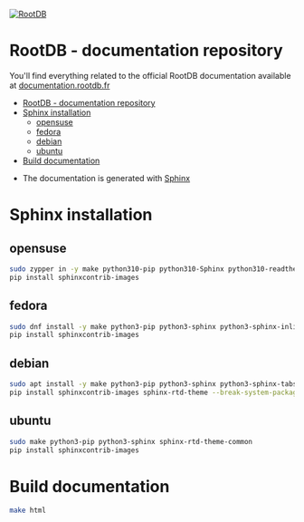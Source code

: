 
[![RootDB](https://www.rootdb.fr/assets/logo_name_blue_500x250.png)]()

# RootDB - documentation repository

You'll find everything related to the official RootDB documentation available at [documentation.rootdb.fr](https://documentation.rootdb.fr)


<!-- TOC -->
* [RootDB - documentation repository](#rootdb---documentation-repository)
* [Sphinx installation](#sphinx-installation)
  * [opensuse](#opensuse)
  * [fedora](#fedora)
  * [debian](#debian)
  * [ubuntu](#ubuntu)
* [Build documentation](#build-documentation)
<!-- TOC -->

* The documentation is generated with [Sphinx](https://www.sphinx-doc.org)

# Sphinx installation
## opensuse

```bash
sudo zypper in -y make python310-pip python310-Sphinx python310-readthedocs-sphinx-ext  python310-sphinx-inline-tabs  python310-sphinx-tabs python310-sphinxcontrib-fulltoc
pip install sphinxcontrib-images
```

## fedora

```bash  
sudo dnf install -y make python3-pip python3-sphinx python3-sphinx-inline-tabs  python3-sphinx-tabs python3-sphinx_rtd_theme
pip install sphinxcontrib-images
```

## debian

```bash
sudo apt install -y make python3-pip python3-sphinx python3-sphinx-tabs sphinx-rtd-theme-common
pip install sphinxcontrib-images sphinx-rtd-theme --break-system-packages
```

## ubuntu

```bash
sudo make python3-pip python3-sphinx sphinx-rtd-theme-common
pip install sphinxcontrib-images
```
# Build documentation

```bash
make html
```
